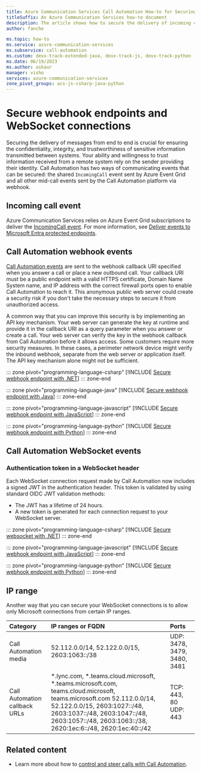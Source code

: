 ```yaml
---
title: Azure Communication Services Call Automation How-to for Securing Webhook Endpoint 
titleSuffix: An Azure Communication Services how-to document
description: The article shows how to secure the delivery of incoming calls and callback events.
author: fanche

ms.topic: how-to
ms.service: azure-communication-services
ms.subservice: call-automation
ms.custom: devx-track-extended-java, devx-track-js, devx-track-python
ms.date: 06/19/2023
ms.author: askaur
manager: visho
services: azure-communication-services
zone_pivot_groups: acs-js-csharp-java-python
---
```


# Secure webhook endpoints and WebSocket connections

Securing the delivery of messages from end to end is crucial for ensuring the confidentiality, integrity, and trustworthiness of sensitive information transmitted between systems. Your ability and willingness to trust information received from a remote system rely on the sender providing their identity. Call Automation has two ways of communicating events that can be secured: the shared `IncomingCall` event sent by Azure Event Grid and all other mid-call events sent by the Call Automation platform via webhook.

## Incoming call event

Azure Communication Services relies on Azure Event Grid subscriptions to deliver the [IncomingCall event](../../concepts/call-automation/incoming-call-notification.md). For more information, see [Deliver events to Microsoft Entra protected endpoints](../../../event-grid/secure-webhook-delivery.md).

## Call Automation webhook events

[Call Automation events](../../concepts/call-automation/call-automation.md#call-automation-webhook-events) are sent to the webhook callback URI specified when you answer a call or place a new outbound call. Your callback URI must be a public endpoint with a valid HTTPS certificate, Domain Name System name, and IP address with the correct firewall ports open to enable Call Automation to reach it. This anonymous public web server could create a security risk if you don't take the necessary steps to secure it from unauthorized access.

A common way that you can improve this security is by implementing an API key mechanism. Your web server can generate the key at runtime and provide it in the callback URI as a query parameter when you answer or create a call. Your web server can verify the key in the webhook callback from Call Automation before it allows access. Some customers require more security measures. In these cases, a perimeter network device might verify the inbound webhook, separate from the web server or application itself. The API key mechanism alone might not be sufficient.

::: zone pivot="programming-language-csharp"
[!INCLUDE [Secure webhook endpoint with .NET](./includes/secure-webhook-endpoint-csharp.md)]
::: zone-end

::: zone pivot="programming-language-java"
[!INCLUDE [Secure webhook endpoint with Java](./includes/secure-webhook-endpoint-java.md)]
::: zone-end

::: zone pivot="programming-language-javascript"
[!INCLUDE [Secure webhook endpoint with JavaScript](./includes/secure-webhook-endpoint-javascript.md)]
::: zone-end

::: zone pivot="programming-language-python"
[!INCLUDE [Secure webhook endpoint with Python](./includes/secure-webhook-endpoint-python.md)]
::: zone-end

## Call Automation WebSocket events

### Authentication token in a WebSocket header

Each WebSocket connection request made by Call Automation now includes a signed JWT in the authentication header. This token is validated by using standard OIDC JWT validation methods:

  - The JWT has a lifetime of 24 hours.
  - A new token is generated for each connection request to your WebSocket server.

 ::: zone pivot="programming-language-csharp"
[!INCLUDE [Secure websocket with .NET](./includes/secure-websocket-csharp.md)]
::: zone-end

::: zone pivot="programming-language-javascript"
[!INCLUDE [Secure webhook endpoint with JavaScript](./includes/secure-websocket-js.md)]
::: zone-end

::: zone pivot="programming-language-python"
[!INCLUDE [Secure webhook endpoint with Python](./includes/secure-websocket-python.md)]
::: zone-end

## IP range

Another way that you can secure your WebSocket connections is to allow only Microsoft connections from certain IP ranges.

| Category | IP ranges or FQDN | Ports |
| :-- | :-- | :-- |
| Call Automation media | 52.112.0.0/14, 52.122.0.0/15, 2603:1063::/38|	UDP: 3478, 3479, 3480, 3481|
| Call Automation callback URLs | *.lync.com, *.teams.cloud.microsoft, *.teams.microsoft.com, teams.cloud.microsoft, teams.microsoft.com 52.112.0.0/14, 52.122.0.0/15, 2603:1027::/48, 2603:1037::/48, 2603:1047::/48, 2603:1057::/48, 2603:1063::/38, 2620:1ec:6::/48, 2620:1ec:40::/42 | TCP: 443, 80 UDP: 443 |

## Related content

- Learn more about how to [control and steer calls with Call Automation](../call-automation/actions-for-call-control.md).
